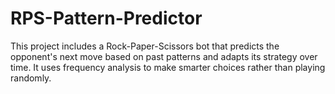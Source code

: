 # RPS-Pattern-Predictor
This project includes a Rock-Paper-Scissors bot that predicts the opponent's next move based on past patterns and adapts its strategy over time. It uses frequency analysis to make smarter choices rather than playing randomly.
